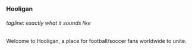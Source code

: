 ### Hooligan
###### tagline: exactly what it sounds like

Welcome to Hooligan, a place for football/soccer fans worldwide to unite.